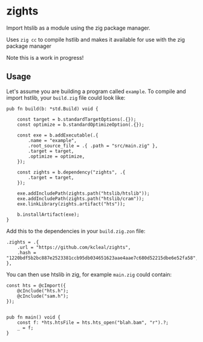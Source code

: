 zights
======

Import htslib as a module using the zig package manager.
 
Uses `zig cc` to compile hstlib and makes it available for use with the zig package manager

Note this is a work in progress!

Usage
-----

Let's assume you are building a program called `example`.
To compile and import hstlib, your `build.zig` file could look like:

```zig
pub fn build(b: *std.Build) void {

    const target = b.standardTargetOptions(.{});
    const optimize = b.standardOptimizeOption(.{});

    const exe = b.addExecutable(.{
        .name = "example",
        .root_source_file = .{ .path = "src/main.zig" },
        .target = target,
        .optimize = optimize,
    });

    const zights = b.dependency("zights", .{
        .target = target,
    });

    exe.addIncludePath(zights.path("htslib/htslib"));
    exe.addIncludePath(zights.path("htslib/cram"));
    exe.linkLibrary(zights.artifact("hts"));

    b.installArtifact(exe);
}
```

Add this to the dependencies in your `build.zig.zon` file:

```zig
.zights = .{
    .url = "https://github.com/kcleal/zights",
    .hash = "1220bdf5b2bc887e2523381ccb95db034651623aae4aae7c680d52215dbe6e52fa58",
},
```


You can then use htslib in zig, for example `main.zig` could contain:

```zig
const hts = @cImport({
    @cInclude("hts.h");
    @cInclude("sam.h");
});


pub fn main() void {
    const f: *hts.htsFile = hts.hts_open("blah.bam", "r").?;
    _ = f;
}
```
